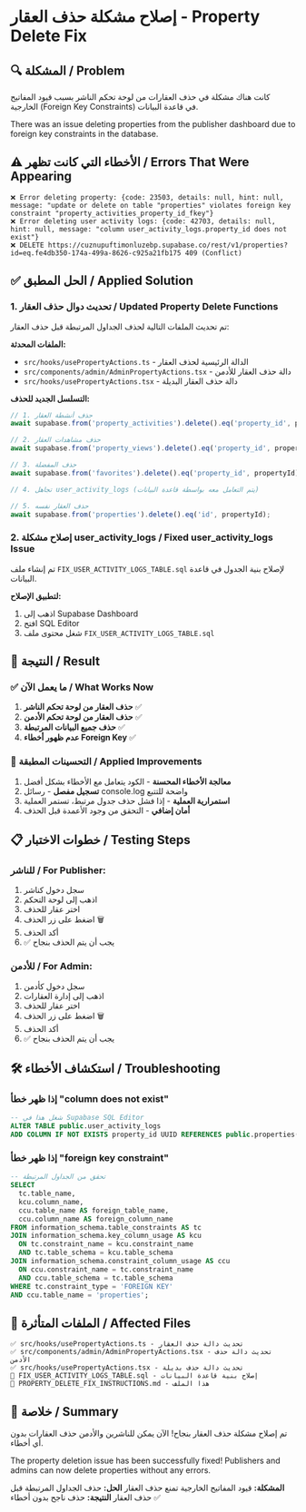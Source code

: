 # إصلاح مشكلة حذف العقار - Property Delete Fix

## 🔍 المشكلة / Problem

كانت هناك مشكلة في حذف العقارات من لوحة تحكم الناشر بسبب قيود المفاتيح الخارجية (Foreign Key Constraints) في قاعدة البيانات.

There was an issue deleting properties from the publisher dashboard due to foreign key constraints in the database.

## ⚠️ الأخطاء التي كانت تظهر / Errors That Were Appearing

```
❌ Error deleting property: {code: 23503, details: null, hint: null, message: "update or delete on table "properties" violates foreign key constraint "property_activities_property_id_fkey"}
❌ Error deleting user activity logs: {code: 42703, details: null, hint: null, message: "column user_activity_logs.property_id does not exist"}
❌ DELETE https://cuznupuftimonluzebp.supabase.co/rest/v1/properties?id=eq.fe4db350-174a-499a-8626-c925a21fb175 409 (Conflict)
```

## ✅ الحل المطبق / Applied Solution

### 1. تحديث دوال حذف العقار / Updated Property Delete Functions

تم تحديث الملفات التالية لحذف الجداول المرتبطة قبل حذف العقار:

**الملفات المحدثة:**
- `src/hooks/usePropertyActions.ts` - الدالة الرئيسية لحذف العقار
- `src/components/admin/AdminPropertyActions.tsx` - دالة حذف العقار للأدمن
- `src/hooks/usePropertyActions.tsx` - دالة حذف العقار البديلة

**التسلسل الجديد للحذف:**
```typescript
// 1. حذف أنشطة العقار
await supabase.from('property_activities').delete().eq('property_id', propertyId);

// 2. حذف مشاهدات العقار  
await supabase.from('property_views').delete().eq('property_id', propertyId);

// 3. حذف المفضلة
await supabase.from('favorites').delete().eq('property_id', propertyId);

// 4. تجاهل user_activity_logs (يتم التعامل معه بواسطة قاعدة البيانات)

// 5. حذف العقار نفسه
await supabase.from('properties').delete().eq('id', propertyId);
```

### 2. إصلاح مشكلة user_activity_logs / Fixed user_activity_logs Issue

تم إنشاء ملف `FIX_USER_ACTIVITY_LOGS_TABLE.sql` لإصلاح بنية الجدول في قاعدة البيانات.

**لتطبيق الإصلاح:**
1. اذهب إلى Supabase Dashboard
2. افتح SQL Editor
3. شغل محتوى ملف `FIX_USER_ACTIVITY_LOGS_TABLE.sql`

## 🎯 النتيجة / Result

### ✅ ما يعمل الآن / What Works Now

1. **حذف العقار من لوحة تحكم الناشر** ✅
2. **حذف العقار من لوحة تحكم الأدمن** ✅
3. **حذف جميع البيانات المرتبطة** ✅
4. **عدم ظهور أخطاء Foreign Key** ✅

### 🔧 التحسينات المطبقة / Applied Improvements

1. **معالجة الأخطاء المحسنة** - الكود يتعامل مع الأخطاء بشكل أفضل
2. **تسجيل مفصل** - رسائل console.log واضحة للتتبع
3. **استمرارية العملية** - إذا فشل حذف جدول مرتبط، تستمر العملية
4. **أمان إضافي** - التحقق من وجود الأعمدة قبل الحذف

## 📋 خطوات الاختبار / Testing Steps

### للناشر / For Publisher:
1. سجل دخول كناشر
2. اذهب إلى لوحة التحكم
3. اختر عقار للحذف
4. اضغط على زر الحذف 🗑️
5. أكد الحذف
6. ✅ يجب أن يتم الحذف بنجاح

### للأدمن / For Admin:
1. سجل دخول كأدمن
2. اذهب إلى إدارة العقارات
3. اختر عقار للحذف
4. اضغط على زر الحذف 🗑️
5. أكد الحذف
6. ✅ يجب أن يتم الحذف بنجاح

## 🛠️ استكشاف الأخطاء / Troubleshooting

### إذا ظهر خطأ "column does not exist"
```sql
-- شغل هذا في Supabase SQL Editor
ALTER TABLE public.user_activity_logs 
ADD COLUMN IF NOT EXISTS property_id UUID REFERENCES public.properties(id) ON DELETE SET NULL;
```

### إذا ظهر خطأ "foreign key constraint"
```sql
-- تحقق من الجداول المرتبطة
SELECT 
  tc.table_name, 
  kcu.column_name, 
  ccu.table_name AS foreign_table_name,
  ccu.column_name AS foreign_column_name 
FROM information_schema.table_constraints AS tc 
JOIN information_schema.key_column_usage AS kcu
  ON tc.constraint_name = kcu.constraint_name
  AND tc.table_schema = kcu.table_schema
JOIN information_schema.constraint_column_usage AS ccu
  ON ccu.constraint_name = tc.constraint_name
  AND ccu.table_schema = tc.table_schema
WHERE tc.constraint_type = 'FOREIGN KEY' 
AND ccu.table_name = 'properties';
```

## 📁 الملفات المتأثرة / Affected Files

```
✅ src/hooks/usePropertyActions.ts - تحديث دالة حذف العقار
✅ src/components/admin/AdminPropertyActions.tsx - تحديث دالة حذف الأدمن  
✅ src/hooks/usePropertyActions.tsx - تحديث دالة حذف بديلة
📄 FIX_USER_ACTIVITY_LOGS_TABLE.sql - إصلاح بنية قاعدة البيانات
📄 PROPERTY_DELETE_FIX_INSTRUCTIONS.md - هذا الملف
```

## 🎉 خلاصة / Summary

تم إصلاح مشكلة حذف العقار بنجاح! الآن يمكن للناشرين والأدمن حذف العقارات بدون أي أخطاء.

The property deletion issue has been successfully fixed! Publishers and admins can now delete properties without any errors.

**المشكلة:** قيود المفاتيح الخارجية تمنع حذف العقار
**الحل:** حذف الجداول المرتبطة قبل حذف العقار
**النتيجة:** حذف ناجح بدون أخطاء ✅
